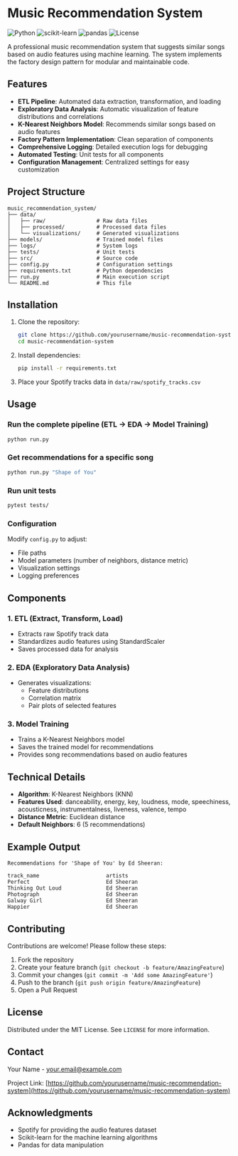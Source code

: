 # Music Recommendation System

![Python](https://img.shields.io/badge/Python-3.8%2B-blue)
![scikit-learn](https://img.shields.io/badge/scikit--learn-1.0%2B-orange)
![pandas](https://img.shields.io/badge/pandas-1.3%2B-brightgreen)
![License](https://img.shields.io/badge/License-MIT-green)

A professional music recommendation system that suggests similar songs based on audio features using machine learning. The system implements the factory design pattern for modular and maintainable code.

## Features

- **ETL Pipeline**: Automated data extraction, transformation, and loading
- **Exploratory Data Analysis**: Automatic visualization of feature distributions and correlations
- **K-Nearest Neighbors Model**: Recommends similar songs based on audio features
- **Factory Pattern Implementation**: Clean separation of components
- **Comprehensive Logging**: Detailed execution logs for debugging
- **Automated Testing**: Unit tests for all components
- **Configuration Management**: Centralized settings for easy customization

## Project Structure

```
music_recommendation_system/
├── data/
│   ├── raw/                # Raw data files
│   ├── processed/          # Processed data files
│   └── visualizations/     # Generated visualizations
├── models/                 # Trained model files
├── logs/                   # System logs
├── tests/                  # Unit tests
├── src/                    # Source code
├── config.py               # Configuration settings
├── requirements.txt        # Python dependencies
├── run.py                  # Main execution script
└── README.md               # This file
```

## Installation

1. Clone the repository:
   ```bash
   git clone https://github.com/yourusername/music-recommendation-system.git
   cd music-recommendation-system
   ```

2. Install dependencies:
   ```bash
   pip install -r requirements.txt
   ```

3. Place your Spotify tracks data in `data/raw/spotify_tracks.csv`

## Usage

### Run the complete pipeline (ETL → EDA → Model Training)
```bash
python run.py
```

### Get recommendations for a specific song
```bash
python run.py "Shape of You"
```

### Run unit tests
```bash
pytest tests/
```

### Configuration
Modify `config.py` to adjust:
- File paths
- Model parameters (number of neighbors, distance metric)
- Visualization settings
- Logging preferences

## Components

### 1. ETL (Extract, Transform, Load)
- Extracts raw Spotify track data
- Standardizes audio features using StandardScaler
- Saves processed data for analysis

### 2. EDA (Exploratory Data Analysis)
- Generates visualizations:
  - Feature distributions
  - Correlation matrix
  - Pair plots of selected features

### 3. Model Training
- Trains a K-Nearest Neighbors model
- Saves the trained model for recommendations
- Provides song recommendations based on audio features

## Technical Details

- **Algorithm**: K-Nearest Neighbors (KNN)
- **Features Used**: danceability, energy, key, loudness, mode, speechiness, acousticness, instrumentalness, liveness, valence, tempo
- **Distance Metric**: Euclidean distance
- **Default Neighbors**: 6 (5 recommendations)

## Example Output

```
Recommendations for 'Shape of You' by Ed Sheeran:

track_name                     artists
Perfect                        Ed Sheeran
Thinking Out Loud              Ed Sheeran
Photograph                     Ed Sheeran
Galway Girl                    Ed Sheeran
Happier                        Ed Sheeran
```

## Contributing

Contributions are welcome! Please follow these steps:

1. Fork the repository
2. Create your feature branch (`git checkout -b feature/AmazingFeature`)
3. Commit your changes (`git commit -m 'Add some AmazingFeature'`)
4. Push to the branch (`git push origin feature/AmazingFeature`)
5. Open a Pull Request

## License

Distributed under the MIT License. See `LICENSE` for more information.

## Contact

Your Name - your.email@example.com

Project Link: [https://github.com/yourusername/music-recommendation-system](https://github.com/yourusername/music-recommendation-system)

## Acknowledgments

- Spotify for providing the audio features dataset
- Scikit-learn for the machine learning algorithms
- Pandas for data manipulation
